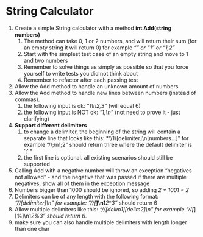 # String Calculator

1. Create a simple String calculator with a method **int Add(string numbers)**
	1. The method can take 0, 1 or 2 numbers, and will return their sum (for an empty string it will return 0) for example *“” or “1” or “1,2”*
	1. Start with the simplest test case of an empty string and move to 1 and two numbers
	1. Remember to solve things as simply as possible so that you force yourself to write tests you did not think about
	1. Remember to refactor after each passing test
1. Allow the Add method to handle an unknown amount of numbers
1. Allow the Add method to handle new lines between numbers (instead of commas).
	1. the following input is ok:  *“1\n2,3”*  (will equal 6)
	1. the following input is NOT ok:  *“1,\n”* (not need to prove it - just clarifying)
1. **Support different delimiters**
	1. to change a delimiter, the beginning of the string will contain a separate line that looks like this: *“/1/[delimiter]\n[numbers…]” for example “//;\n1;2” should return three where the default delimiter is ‘;’ *
	1. the first line is optional. all existing scenarios should still be supported
1. Calling Add with a negative number will throw an exception “negatives not allowed” - and the negative that was passed.if there are multiple negatives, show all of them in the exception message
1. Numbers bigger than 1000 should be ignored, so adding *2 + 1001  = 2*
1. Delimiters can be of any length with the following format:  *“//[delimiter]\n” for example: “//[***]\n1***2***3”* should return 6
1. Allow multiple delimiters like this:  *“//[delim1][delim2]\n” for example “//[*][%]\n1*2%3” should return 6*.
1. make sure you can also handle multiple delimiters with length longer than one char

